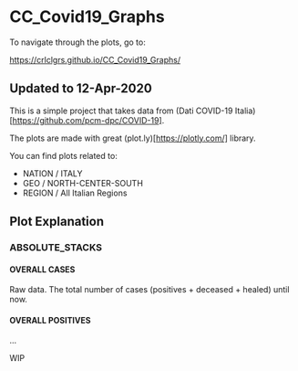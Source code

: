 # CC_Covid19_Graphs
To navigate through the plots, go to:

https://crlclgrs.github.io/CC_Covid19_Graphs/

## Updated to 12-Apr-2020

This is a simple project that takes data from
(Dati COVID-19 Italia)[https://github.com/pcm-dpc/COVID-19].

The plots are made with great (plot.ly)[https://plotly.com/] library.

You can find plots related to:
- NATION / ITALY
- GEO / NORTH-CENTER-SOUTH
- REGION / All Italian Regions

## Plot Explanation

### ABSOLUTE_STACKS
#### OVERALL CASES
Raw data. The total number of cases (positives + deceased + healed) until now.
#### OVERALL POSITIVES
...

WIP
